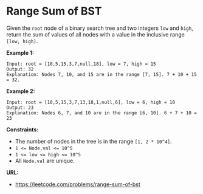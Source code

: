 # Range Sum of BST

Given the `root` node of a binary search tree and two integers `low` and `high`, return the sum of values of all nodes 
with a value in the inclusive range `[low, high]`.


**Example 1:**

```
Input: root = [10,5,15,3,7,null,18], low = 7, high = 15
Output: 32
Explanation: Nodes 7, 10, and 15 are in the range [7, 15]. 7 + 10 + 15 = 32.
```

**Example 2:**

```
Input: root = [10,5,15,3,7,13,18,1,null,6], low = 6, high = 10
Output: 23
Explanation: Nodes 6, 7, and 10 are in the range [6, 10]. 6 + 7 + 10 = 23
```


**Constraints:**

* The number of nodes in the tree is in the range `[1, 2 * 10^4]`.
* `1 <= Node.val <= 10^5`
* `1 <= low <= high <= 10^5`
* All `Node.val` are unique.

**URL:**
* https://leetcode.com/problems/range-sum-of-bst